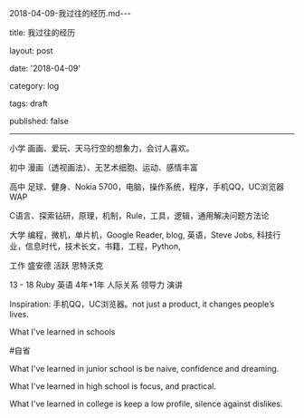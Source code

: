 2018-04-09-我过往的经历.md---

title: 我过往的经历

layout: post

date: '2018-04-09'

category: log

tags: draft

published: false

---

小学 画画、爱玩、天马行空的想象力，会讨人喜欢。

初中 漫画（透视画法）、无艺术细胞、运动、感情丰富

高中 足球、健身、Nokia 5700，电脑，操作系统，程序，手机QQ，UC浏览器 WAP

C语言、探索钻研，原理，机制，Rule，工具，逻辑，通用解决问题方法论

大学 编程，微机，单片机，Google Reader, blog, 英语，Steve Jobs, 科技行业，信息时代，技术长文，书籍，工程，Python,

工作 盛安德 活跃 思特沃克

13 - 18 Ruby 英语 4年+1年 人际关系 领导力 演讲

Inspiration: 手机QQ，UC浏览器。not just a product, it changes people’s lives.

What I've learned in schools

#自省

What I've learned in junior school is be naive, confidence and dreaming.

What I've learned in high school is focus, and practical.

What I've learned in college is keep a low profile, silence against dislikes.
